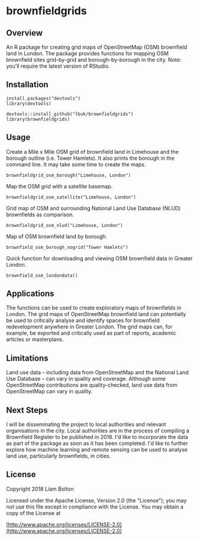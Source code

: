 # brownfieldgrids

## Overview
An R package for creating grid maps of OpenStreetMap (OSM) brownfield land in London. The package provides functions for mapping OSM brownfield sites grid-by-grid and borough-by-borough in the city. Note: you'll require the latest version of RStudio.

## Installation
```
install.packages("devtools")
library(devtools)

devtools::install_github("lbuk/brownfieldgrids")
library(brownfieldgrids)
```

## Usage
Create a Mile x Mile OSM grid of brownfield land in Limehouse and the borough outline (i.e. Tower Hamlets). It also prints the borough in the command line. It may take some time to create the maps.
```
brownfieldgrid_osm_borough("Limehouse, London")
```

Map the OSM grid with a satellite basemap. 
```
brownfieldgrid_osm_satellite("Limehouse, London")
```

Grid map of OSM and surrounding National Land Use Database (NLUD) brownfields as comparison.
```
brownfieldgrid_osm_nlud("Limehouse, London")
```

Map of OSM brownfield land by borough.
```
brownfield_osm_borough_nogrid("Tower Hamlets")
```

Quick function for downloading and viewing OSM brownfield data in Greater London.
```
brownfield_osm_londondata()
```

## Applications
The functions can be used to create exploratory maps of brownfields in London. The grid maps of OpenStreetMap brownfield land can potentially be used to critically analyse and identify spaces for brownfield redevelopment anywhere in Greater London. The grid maps can, for example, be exported and critically used as part of reports, academic articles or masterplans.

## Limitations
Land use data – including data from OpenStreetMap and the National Land Use Database – can vary in quality and coverage. Although some OpenStreetMap contributions are quality-checked, land use data from OpenStreetMap can vary in quality.

## Next Steps
I will be disseminating the project to local authorities and relevant organisations in the city. Local authorities are in the process of compiling a Brownfield Register to be published in 2018. I'd like to incorporate the data as part of the package as soon as it has been completed. I'd like to further explore how machine learning and remote sensing can be used to analyse land use, particularly brownfields, in cities.

## License
Copyright 2018 Liam Bolton

Licensed under the Apache License, Version 2.0 (the "License");
you may not use this file except in compliance with the License.
You may obtain a copy of the License at

[http://www.apache.org/licenses/LICENSE-2.0](http://www.apache.org/licenses/LICENSE-2.0)
